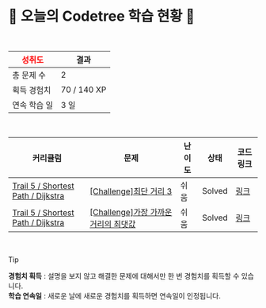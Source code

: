 # 🌲 오늘의 Codetree 학습 현황 🌲

<br />

| <span style="color:red;display:block;text-align:center;"> **성취도**</span> | 결과 |
|---|---|
| 총 문제 수 | 2 |
| 획득 경험치 | 70 / 140 XP |
| 연속 학습 일 | 3 일 |

<br />

|커리큘럼|문제|난이도|상태|코드 링크|
|---|---|---|---|---|
|[Trail 5 / Shortest Path / Dijkstra](https://www.codetree.ai/trail-info/intermediate-mid/)|[[Challenge]최단 거리 3](https://www.codetree.ai/trails/complete/curated-cards/challenge-shortest-distance-3/)|쉬움|Solved|[링크](https://github.com/pjm6401/Algorithm/blob/main/250911/%EC%B5%9C%EB%8B%A8%20%EA%B1%B0%EB%A6%AC%203/shortest-distance-3.java)|
|[Trail 5 / Shortest Path / Dijkstra](https://www.codetree.ai/trail-info/intermediate-mid/)|[[Challenge]가장 가까운 거리의 최댓값](https://www.codetree.ai/trails/complete/curated-cards/challenge-maximum-of-nearest-distance/)|쉬움|Solved|[링크](https://github.com/pjm6401/Algorithm/blob/main/250911/%EA%B0%80%EC%9E%A5%20%EA%B0%80%EA%B9%8C%EC%9A%B4%20%EA%B1%B0%EB%A6%AC%EC%9D%98%20%EC%B5%9C%EB%8C%93%EA%B0%92/maximum-of-nearest-distance.java)|


<br />

> [!TIP]
> **경험치 획득** : 설명을 보지 않고 해결한 문제에 대해서만 한 번 경험치를 획득할 수 있습니다.  
> **학습 연속일** : 새로운 날에 새로운 경험치를 획득하면 연속일이 인정됩니다.

